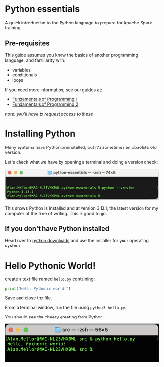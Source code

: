 # Python essentials

A quick introduction to the Python language to prepare for Apache Spark training.

## Pre-requisites

This guide assumes you know the basics of another programming language, and familiarity with:

- variables
- conditionals
- loops

If you need more information, see our guides at:

- [Fundamentals of Programming 1](https://github.com/bjssacademy/fundamentals1)
- [Fundamentals of Programming 2](https://github.com/bjssacademy/fundamentals2)

_note: you'll have to request access to these_

# Installing Python

Many systems have Python preinstalled, but it's sometimes an obsolete old version.

Let's check what we have by opening a terminal and doing a version check:

![Terminal showing output of command "python version" showing 3.13.1](/images/python-version.png)

This shows Python is installed and at version 3.13.1, the latest version for my computer at the time of writing. This is good to go.

## If you don't have Python installed

Head over to [python downloads](https://python.org/downloads) and use the installer for your operating system

# Hello Pythonic World!

create a text file named `hello.py` containing:

```python
print("Hell, Pythonic world!")
```

Save and close the file.

From a terminal window, run the file using `python3 hello.py`.

You should see the cheery greeting from Python:

![Output of python program showing text](/images/hello-pythonic-world.png)
